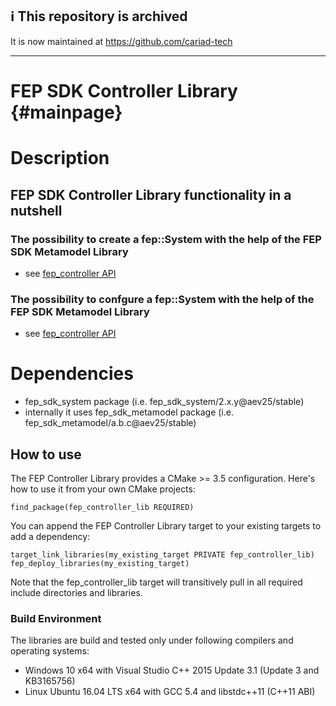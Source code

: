 ## ℹ️ This repository is archived 

It is now maintained at https://github.com/cariad-tech


---
<!---
  Copyright @ 2019 Audi AG. All rights reserved.
  
      This Source Code Form is subject to the terms of the Mozilla
      Public License, v. 2.0. If a copy of the MPL was not distributed
      with this file, You can obtain one at https://mozilla.org/MPL/2.0/.
  
  If it is not possible or desirable to put the notice in a particular file, then
  You may include the notice in a location (such as a LICENSE file in a
  relevant directory) where a recipient would be likely to look for such a notice.
  
  You may add additional accurate notices of copyright ownership.
  -->
# FEP SDK Controller Library  {#mainpage}

# Description

## FEP SDK Controller Library functionality in a nutshell 

### The possibility to create a fep::System with the help of the FEP SDK Metamodel Library

* see [fep_controller API](include/fep_controller/fep_controller.h)

### The possibility to confgure a fep::System with the help of the FEP SDK Metamodel Library

* see [fep_controller API](include/fep_controller/fep_controller.h)

# Dependencies

* fep_sdk_system package (i.e. fep_sdk_system/2.x.y@aev25/stable)
* internally it uses fep_sdk_metamodel package (i.e. fep_sdk_metamodel/a.b.c@aev25/stable)

## How to use ###

The FEP Controller Library provides a CMake >= 3.5 configuration. Here's how to use it from your own CMake projects:

    find_package(fep_controller_lib REQUIRED)

You can append the FEP Controller Library target to your existing targets to add a dependency:

    target_link_libraries(my_existing_target PRIVATE fep_controller_lib)
    fep_deploy_libraries(my_existing_target)

Note that the fep_controller_lib target will transitively pull in all required include directories and libraries.

### Build Environment ####

The libraries are build and tested only under following compilers and operating systems: 
* Windows 10 x64 with Visual Studio C++ 2015 Update 3.1 (Update 3 and KB3165756)
* Linux Ubuntu 16.04 LTS x64 with GCC 5.4 and libstdc++11 (C++11 ABI)




